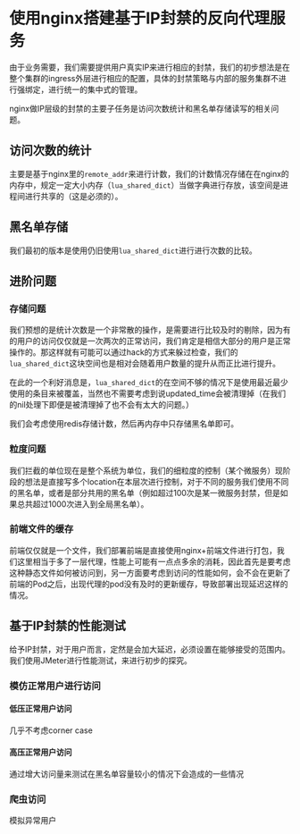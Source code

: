 # 使用nginx搭建基于IP封禁的反向代理服务

由于业务需要，我们需要提供用户真实IP来进行相应的封禁，我们的初步想法是在整个集群的ingress外层进行相应的配置，具体的封禁策略与内部的服务集群不进行强绑定，进行统一的集中式的管理。

nginx做IP层级的封禁的主要子任务是访问次数统计和黑名单存储读写的相关问题。

## 访问次数的统计

主要是基于nginx里的`remote_addr`来进行计数，我们的计数情况存储在在nginx的内存中，规定一定大小内存（`lua_shared_dict`）当做字典进行存放，该空间是进程间进行共享的（这是必须的）。

## 黑名单存储

我们最初的版本是使用仍旧使用`lua_shared_dict`进行进行次数的比较。

## 进阶问题

### 存储问题

我们预想的是统计次数是一个非常散的操作，是需要进行比较及时的剔除，因为有的用户的访问仅仅就是一次两次的正常访问，我们肯定是相信大部分的用户是正常操作的。那这样就有可能可以通过hack的方式来躲过检查，我们的`lua_shared_dict`这块空间也是相对会随着用户数量的提升从而正比进行提升。

在此的一个利好消息是，`lua_shared_dict`的在空间不够的情况下是使用最近最少使用的条目来被覆盖，当然也不需要考虑到说updated_time会被清理掉（在我们的nil处理下即便是被清理掉了也不会有太大的问题。）

我们会考虑使用redis存储计数，然后再内存中只存储黑名单即可。

### 粒度问题

我们拦截的单位现在是整个系统为单位，我们的细粒度的控制（某个微服务）现阶段的想法是直接写多个location在本层次进行控制，对于不同的服务我们使用不同的黑名单，或者是部分共用的黑名单（例如超过100次是某一微服务封禁，但是如果总共超过1000次进入到全局黑名单）。

### 前端文件的缓存

前端仅仅就是一个文件，我们部署前端是直接使用nginx+前端文件进行打包，我们这里相当于多了一层代理，性能上可能有一点点多余的消耗，因此首先是要考虑这种静态文件如何被访问到，另一方面要考虑到访问的性能如何，会不会在更新了前端的Pod之后，出现代理的pod没有及时的更新缓存，导致部署出现延迟这样的情况。

## 基于IP封禁的性能测试

给予IP封禁，对于用户而言，定然是会加大延迟，必须设置在能够接受的范围内。我们使用JMeter进行性能测试，来进行初步的探究。

### 模仿正常用户进行访问

#### 低压正常用户访问

几乎不考虑corner case

#### 高压正常用户访问

通过增大访问量来测试在黑名单容量较小的情况下会造成的一些情况

### 爬虫访问

模拟异常用户

